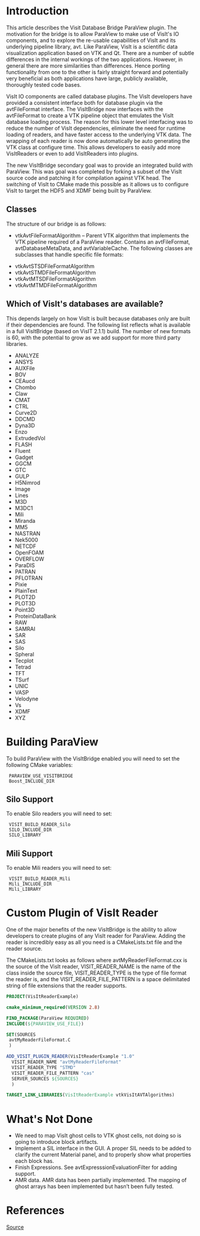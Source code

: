 Introduction
===============

This article describes the Visit Database Bridge ParaView plugin. The motivation for the bridge is to allow ParaView to make use of VisIt's IO components, and to explore the re-usable capabilities of VisIt and its underlying pipeline library, avt. Like ParaView, VisIt is a scientific data visualization application based on VTK and Qt. There are a number of subtle differences in the internal workings of the two applications. However, in general there are more similarities than differences. Hence porting functionality from one to the other is fairly straight forward and potentially very beneficial as both applications have large, publicly available, thoroughly tested code bases.

VisIt IO components are called database plugins. The VisIt developers have provided a consistent interface both for database plugin via the avtFileFormat interface. The VisItBridge now interfaces with the avtFileFormat to create a VTK pipeline object that emulates the VisIt database loading process. The reason for this lower level interfacing was to reduce the number of VisIt dependencies, eliminate the need for runtime loading of readers, and have faster access to the underlying VTK data. The wrapping of each reader is now done automatically be auto generating the VTK class at configure time. This allows developers to easily add more VisItReaders or even to add VisItReaders into plugins.

The new VisItBridge secondary goal was to provide an integrated build with ParaView. This was goal was completed by forking a subset of the VisIt source code and patching it for compilation against VTK head. The switching of VisIt to CMake made this possible as it allows us to configure VisIt to target the HDF5 and XDMF being built by ParaView.


Classes
---------------

The structure of our bridge is as follows:

* vtkAvtFileFormatAlgorithm – Parent VTK algorithm that implements the VTK pipeline required of a ParaView reader. Contains an avtFileFormat, avtDatabaseMetaData, and avtVariableCache.
The following classes are subclasses that handle specific file formats:

- vtkAvtSTSDFileFormatAlgorithm
- vtkAvtSTMDFileFormatAlgorithm
- vtkAvtMTSDFileFormatAlgorithm
- vtkAvtMTMDFileFormatAlgorithm


Which of VisIt's databases are available?
---------------

This depends largely on how VisIt is built because databases only are built if their dependencies are found. The following list reflects what is available in a full VisItBridge (based on VisIT 2.1.1) build. The number of new formats is 60, with the potential to grow as we add support for more third party libraries.

* ANALYZE
* ANSYS
* AUXFile
* BOV
* CEAucd
* Chombo
* Claw
* CMAT
* CTRL
* Curve2D
* DDCMD
* Dyna3D
* Enzo
* ExtrudedVol
* FLASH
* Fluent
* Gadget
* GGCM
* GTC
* GULP
* H5Nimrod
* Image
* Lines
* M3D
* M3DC1
* Mili
* Miranda
* MM5
* NASTRAN
* Nek5000
* NETCDF
* OpenFOAM
* OVERFLOW
* ParaDIS
* PATRAN
* PFLOTRAN
* Pixie
* PlainText
* PLOT2D
* PLOT3D
* Point3D
* ProteinDataBank
* RAW
* SAMRAI
* SAR
* SAS
* Silo
* Spheral
* Tecplot
* Tetrad
* TFT
* TSurf
* UNIC
* VASP
* Velodyne
* Vs
* XDMF
* XYZ

Building ParaView
===============

To build ParaView with the VisItBridge enabled you will need to set the following CMake variables:
```
 PARAVIEW_USE_VISITBRIDGE
 Boost_INCLUDE_DIR
```
Silo Support
---------------

To enable Silo readers you will need to set:
```
 VISIT_BUILD_READER_Silo
 SILO_INCLUDE_DIR
 SILO_LIBRARY
```

Mili Support
---------------

To enable Mili readers you will need to set:
```
 VISIT_BUILD_READER_Mili
 Mili_INCLUDE_DIR
 Mili_LIBRARY
```

Custom Plugin of VisIt Reader
===============

One of the major benefits of the new VisItBridge is the ability to allow developers to create plugins of any VisIt reader for ParaView. Adding the reader is incredibly easy as all you need is a CMakeLists.txt file and the reader source.

The CMakeLists.txt looks as follows where avtMyReaderFileFormat.cxx is the source of the VisIt reader, VISIT_READER_NAME is the name of the class inside the source file, VISIT_READER_TYPE is the type of file format the reader is, and the VISIT_READER_FILE_PATTERN is a space delimitated string of file extensions that the reader supports.

```cmake
PROJECT(VisItReaderExample)

cmake_minimum_required(VERSION 2.8)

FIND_PACKAGE(ParaView REQUIRED)
INCLUDE(${PARAVIEW_USE_FILE})

SET(SOURCES
 avtMyReaderFileFormat.C
 )

ADD_VISIT_PLUGIN_READER(VisItReaderExample "1.0"
  VISIT_READER_NAME "avtMyReaderFileFormat"
  VISIT_READER_TYPE "STMD"
  VISIT_READER_FILE_PATTERN "cas"
  SERVER_SOURCES ${SOURCES}
  )

TARGET_LINK_LIBRARIES(VisItReaderExample vtkVisItAVTAlgorithms)
```

What's Not Done
===============

* We need to map VisIt ghost cells to VTK ghost cells, not doing so is going to introduce block  artifacts.
* Implement a SIL interface in the GUI. A proper SIL needs to be added to clarify the current Material panel, and to properly show what properties each block has.
* Finish Expressions. See avtExpresssionEvaluationFilter for adding support.
* AMR data. AMR data has been partially implemented. The mapping of ghost arrays has been implemented but hasn’t been fully tested.

References
==========

[Source](http://www.paraview.org/Wiki/VisIt_Database_Bridge)